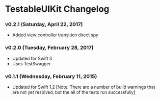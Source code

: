 TestableUIKit Changelog
=======================

### v0.2.1 (Saturday, April 22, 2017)
 - Added view controller transition direct spy

### v0.2.0 (Tuesday, February 28, 2017)
 - Updated for Swift 3
 - Uses TestSwagger

### v0.1.1 (Wednesday, February 11, 2015)
 - Updated for Swift 1.2 [Note: There are a number of build warnings that are not yet resolved, but the all of the tests run successfully]
